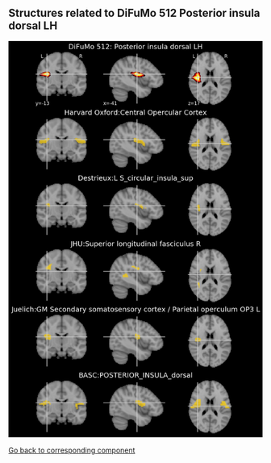 


## Structures related to DiFuMo 512 Posterior insula dorsal LH

![94](94.jpg "Structures related to DiFuMo 512 Posterior insula dorsal LH")

[Go back to corresponding component](https://parietal-inria.github.io/DiFuMo/512/html/94.html)